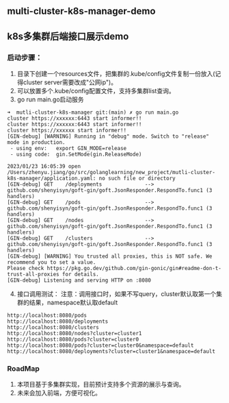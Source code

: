 ## multi-cluster-k8s-manager-demo
## k8s多集群后端接口展示demo


### 启动步骤：
1. 目录下创建一个resources文件，把集群的.kube/config文件复制一份放入(记得cluster server需要改成"公网ip")。
2. 可以放置多个.kube/config配置文件，支持多集群list查询。
3. go run main.go启动服务
```
➜  mutli-cluster-k8s-manager git:(main) ✗ go run main.go
cluster https://xxxxxx:6443 start informer!!
cluster https://xxxxxx:6443 start informer!!
cluster https://xxxxxx start informer!!
[GIN-debug] [WARNING] Running in "debug" mode. Switch to "release" mode in production.
 - using env:   export GIN_MODE=release
 - using code:  gin.SetMode(gin.ReleaseMode)

2023/01/23 16:05:39 open /Users/zhenyu.jiang/go/src/golanglearning/new_project/mutli-cluster-k8s-manager/application.yaml: no such file or directory
[GIN-debug] GET    /deployments              --> github.com/shenyisyn/goft-gin/goft.JsonResponder.RespondTo.func1 (3 handlers)
[GIN-debug] GET    /pods                     --> github.com/shenyisyn/goft-gin/goft.JsonResponder.RespondTo.func1 (3 handlers)
[GIN-debug] GET    /nodes                    --> github.com/shenyisyn/goft-gin/goft.JsonResponder.RespondTo.func1 (3 handlers)
[GIN-debug] GET    /clusters                 --> github.com/shenyisyn/goft-gin/goft.JsonResponder.RespondTo.func1 (3 handlers)
[GIN-debug] [WARNING] You trusted all proxies, this is NOT safe. We recommend you to set a value.
Please check https://pkg.go.dev/github.com/gin-gonic/gin#readme-don-t-trust-all-proxies for details.
[GIN-debug] Listening and serving HTTP on :8080

```
4. 接口调用测试：
注意：调用接口时，如果不写query，cluster默认取第一个集群的结果，namespace默认取default
```
http://localhost:8080/pods
http://localhost:8080/deployments
http://localhost:8080/clusters
http://localhost:8080/nodes?cluster=cluster1
http://localhost:8080/pods?cluster=cluster0
http://localhost:8080/pods?cluster=cluster0&namespace=default
http://localhost:8080/deployments?cluster=cluster1&namespace=default
```

### RoadMap
1. 本项目基于多集群实现，目前预计支持多个资源的展示与查询。
2. 未来会加入前端，方便可视化。